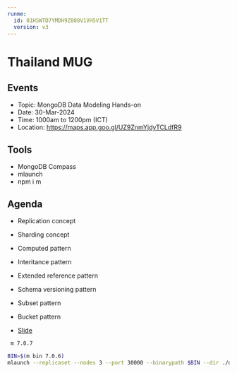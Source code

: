 ```yaml
---
runme:
  id: 01HSWTD7YMDH9Z808V1VH5V1TT
  version: v3
---
```


# Thailand MUG

## Events

- Topic: MongoDB Data Modeling Hands-on
- Date: 30-Mar-2024
- Time: 1000am to 1200pm (ICT)
- Location: https://maps.app.goo.gl/UZ9ZnmYjdyTCLdfR9

## Tools

- MongoDB Compass
- mlaunch
- npm i m

## Agenda

- Replication concept
- Sharding concept
- Computed pattern
- Interitance pattern
- Extended reference pattern
- Schema versioning pattern
- Subset pattern
- Bucket pattern

- [Slide](./MongoDB-Data-Modeling.pdf) 

```sh {"id":"01HSWTGMD6D0WH6D6BF4GSMHYR"}
 m 7.0.7
```

```sh {"id":"01HSWTE18Y74DPEYNMZ983NRPQ"}
BIN=$(m bin 7.0.6)
mlaunch --replicaset --nodes 3 --port 30000 --binarypath $BIN --dir ./data
```

